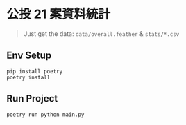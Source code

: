 # 公投 21 案資料統計
> Just get the data: `data/overall.feather` & `stats/*.csv`

## Env Setup
```
pip install poetry
poetry install
```

## Run Project
```
poetry run python main.py
```
